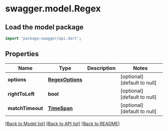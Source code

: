 # swagger.model.Regex

## Load the model package
```dart
import 'package:swagger/api.dart';
```

## Properties
Name | Type | Description | Notes
------------ | ------------- | ------------- | -------------
**options** | [**RegexOptions**](RegexOptions.md) |  | [optional] [default to null]
**rightToLeft** | **bool** |  | [optional] [default to null]
**matchTimeout** | [**TimeSpan**](TimeSpan.md) |  | [optional] [default to null]

[[Back to Model list]](../README.md#documentation-for-models) [[Back to API list]](../README.md#documentation-for-api-endpoints) [[Back to README]](../README.md)


